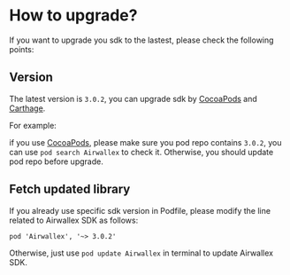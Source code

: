 How to upgrade? 
====================
If you want to upgrade you sdk to the lastest, please check the following points:

## Version
The latest version is `3.0.2`, you can upgrade sdk by [CocoaPods](https://cocoapods.org/) and [Carthage](https://github.com/Carthage/Carthage).

For example:

if you use [CocoaPods](https://cocoapods.org/), please make sure you pod repo contains `3.0.2`, you can use `pod search Airwallex` to check it. Otherwise, you should update pod repo before upgrade.


## Fetch updated library

If you already use specific sdk version in Podfile, please modify the line related to Airwallex SDK as follows:

```
pod 'Airwallex', '~> 3.0.2'
```

Otherwise, just use `pod update Airwallex` in terminal to update Airwallex SDK.
